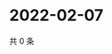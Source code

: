 # 2022-02-07

共 0 条

<!-- BEGIN WEIBO -->
<!-- 最后更新时间 Mon Feb 07 2022 15:11:41 GMT+0800 (China Standard Time) -->

<!-- END WEIBO -->
